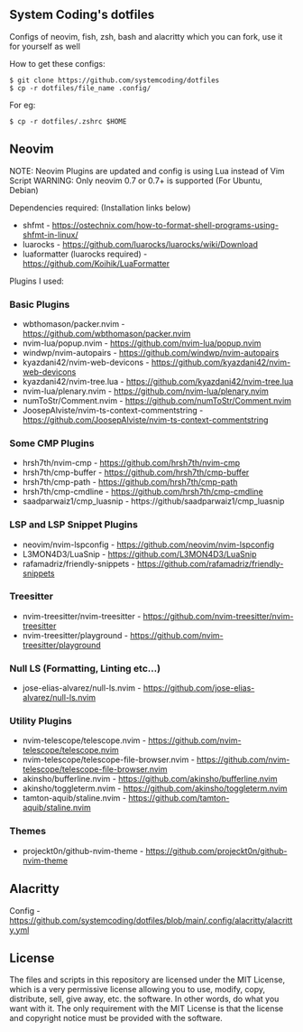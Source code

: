 ## System Coding's dotfiles
Configs of neovim, fish, zsh, bash and alacritty which you can fork, use it for yourself as well

How to get these configs:
```
$ git clone https://github.com/systemcoding/dotfiles 
$ cp -r dotfiles/file_name .config/ 
```
For eg:
```
$ cp -r dotfiles/.zshrc $HOME 
```

## Neovim
NOTE: Neovim Plugins are updated and config is using Lua instead of Vim Script
WARNING: Only neovim 0.7 or 0.7+ is supported (For Ubuntu, Debian)

Dependencies required: (Installation links below)
* shfmt - https://ostechnix.com/how-to-format-shell-programs-using-shfmt-in-linux/
* luarocks - https://github.com/luarocks/luarocks/wiki/Download
* luaformatter (luarocks required) - https://github.com/Koihik/LuaFormatter

Plugins I used:
### Basic Plugins
* wbthomason/packer.nvim - https://github.com/wbthomason/packer.nvim
* nvim-lua/popup.nvim - https://github.com/nvim-lua/popup.nvim
* windwp/nvim-autopairs - https://github.com/windwp/nvim-autopairs
* kyazdani42/nvim-web-devicons - https://github.com/kyazdani42/nvim-web-devicons
* kyazdani42/nvim-tree.lua - https://github.com/kyazdani42/nvim-tree.lua
* nvim-lua/plenary.nvim - https://github.com/nvim-lua/plenary.nvim
* numToStr/Comment.nvim - https://github.com/numToStr/Comment.nvim
* JoosepAlviste/nvim-ts-context-commentstring - https://github.com/JoosepAlviste/nvim-ts-context-commentstring

### Some CMP Plugins
* hrsh7th/nvim-cmp - https://github.com/hrsh7th/nvim-cmp
* hrsh7th/cmp-buffer - https://github.com/hrsh7th/cmp-buffer
* hrsh7th/cmp-path - https://github.com/hrsh7th/cmp-path
* hrsh7th/cmp-cmdline - https://github.com/hrsh7th/cmp-cmdline
* saadparwaiz1/cmp_luasnip - https://github/saadparwaiz1/cmp_luasnip

### LSP and LSP Snippet Plugins
* neovim/nvim-lspconfig - https://github.com/neovim/nvim-lspconfig
* L3MON4D3/LuaSnip - https://github.com/L3MON4D3/LuaSnip
* rafamadriz/friendly-snippets - https://github.com/rafamadriz/friendly-snippets

### Treesitter
* nvim-treesitter/nvim-treesitter - https://github.com/nvim-treesitter/nvim-treesitter
* nvim-treesitter/playground - https://github.com/nvim-treesitter/playground

### Null LS (Formatting, Linting etc...)
* jose-elias-alvarez/null-ls.nvim - https://github.com/jose-elias-alvarez/null-ls.nvim

### Utility Plugins
* nvim-telescope/telescope.nvim - https://github.com/nvim-telescope/telescope.nvim
* nvim-telescope/telescope-file-browser.nvim - https://github.com/nvim-telescope/telescope-file-browser.nvim
* akinsho/bufferline.nvim - https://github.com/akinsho/bufferline.nvim
* akinsho/toggleterm.nvim - https://github.com/akinsho/toggleterm.nvim
* tamton-aquib/staline.nvim - https://github.com/tamton-aquib/staline.nvim

### Themes
* projeckt0n/github-nvim-theme - https://github.com/projeckt0n/github-nvim-theme

## Alacritty
Config - https://github.com/systemcoding/dotfiles/blob/main/.config/alacritty/alacritty.yml

## License
The files and scripts in this repository are licensed under the MIT License, which is a very permissive license allowing you to use, modify, copy, distribute, sell, give away, etc. the software. In other words, do what you want with it. The only requirement with the MIT License is that the license and copyright notice must be provided with the software.
